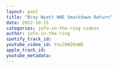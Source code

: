 ```yaml
---
layout: post
title: "Bray Wyatt WWE Smackdown Return"
date: 2022-10-15
categories: jofo-in-the-ring videos
author: jofo-in-the-ring
spotify_track_id: 
youtube_video_id: YxLC0W2OxWQ
apple_track_id: 
youtube_metadata: 
---
```


